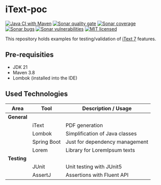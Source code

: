 # iText-poc
[![Java CI with Maven][github-image]][github-url-main] [![Sonar quality gate][sonar-quality-gate]][sonar-url] [![Sonar coverage][sonar-coverage]][sonar-url] [![Sonar bugs][sonar-bugs]][sonar-url] [![Sonar vulnerabilities][sonar-vulnerabilities]][sonar-url] [![MIT licensed][mit-badge]](./LICENSE.txt)

This repository holds examples for testing/validation of [iText 7](https://github.com/itext/itext7) features.

## Pre-requisities
* JDK 21
* Maven 3.8
* Lombok (installed into the IDE)

## Used Technologies

| Area          | Tool                  | Description / Usage                      |
| ----------    | --------------------- | ---------------------------------------- |
| **General**   |                       |                                          |
|               | iText                 | PDF generation                           |
|               | Lombok                | Simplification of Java classes           |
|               | Spring Boot           | Just for dependency management           |
|               | Lorem                 | Library for LoremIpsum texts             |
| **Testing**   |                       |                                          |
|               | JUnit                 | Unit testing with JUnit5                 |
|               | AssertJ               | Assertions with Fluent API               |

[github-url-main]: https://github.com/arnosthavelka/itext-poc/actions/workflows/maven.yml
[github-image]: https://github.com/arnosthavelka/itext-poc/actions/workflows/maven.yml/badge.svg

[sonar-url]: https://sonarcloud.io/dashboard?id=arnosthavelka_itext-poc
[sonar-quality-gate]: https://sonarcloud.io/api/project_badges/measure?project=arnosthavelka_itext-poc&metric=alert_status
[sonar-coverage]: https://sonarcloud.io/api/project_badges/measure?project=arnosthavelka_itext-poc&metric=coverage
[sonar-bugs]: https://sonarcloud.io/api/project_badges/measure?project=arnosthavelka_itext-poc&metric=bugs
[sonar-vulnerabilities]: https://sonarcloud.io/api/project_badges/measure?project=arnosthavelka_itext-poc&metric=vulnerabilities
[mit-badge]: https://img.shields.io/badge/license-MIT-maroon.svg
